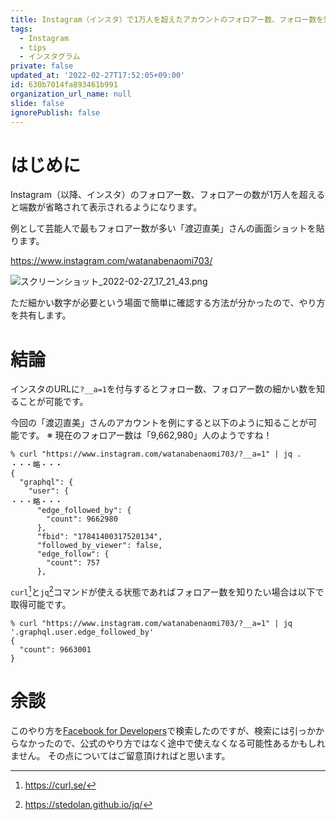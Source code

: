 ```yaml
---
title: Instagram（インスタ）で1万人を超えたアカウントのフォロアー数、フォロー数を知るためには"?__a=1"を付与する
tags:
  - Instagram
  - tips
  - インスタグラム
private: false
updated_at: '2022-02-27T17:52:05+09:00'
id: 630b7014fa893461b991
organization_url_name: null
slide: false
ignorePublish: false
---
```

# はじめに

Instagram（以降、インスタ）のフォロアー数、フォロアーの数が1万人を超えると端数が省略されて表示されるようになります。

例として芸能人で最もフォロアー数が多い「渡辺直美」さんの画面ショットを貼ります。

https://www.instagram.com/watanabenaomi703/

![スクリーンショット_2022-02-27_17_21_43.png](https://qiita-image-store.s3.ap-northeast-1.amazonaws.com/0/6280/3f7c0733-c83a-5139-a8df-cc50f469b645.png)

ただ細かい数字が必要という場面で簡単に確認する方法が分かったので、やり方を共有します。

# 結論
インスタのURLに`?__a=1`を付与するとフォロー数、フォロアー数の細かい数を知ることが可能です。

今回の「渡辺直美」さんのアカウントを例にすると以下のように知ることが可能です。
※ 現在のフォロアー数は「9,662,980」人のようですね！

```
% curl "https://www.instagram.com/watanabenaomi703/?__a=1" | jq .
・・・略・・・
{
  "graphql": {
    "user": {
・・・略・・・
      "edge_followed_by": {
        "count": 9662980
      },
      "fbid": "17841400317520134",
      "followed_by_viewer": false,
      "edge_follow": {
        "count": 757
      },
```

`curl`[^curl]と`jq`[^jq]コマンドが使える状態であればフォロアー数を知りたい場合は以下で取得可能です。

```
% curl "https://www.instagram.com/watanabenaomi703/?__a=1" | jq '.graphql.user.edge_followed_by'
{
  "count": 9663001
}
```

# 余談
このやり方を[Facebook for Developers](https://developers.facebook.com/)で検索したのですが、検索には引っかからなかったので、公式のやり方ではなく途中で使えなくなる可能性あるかもしれません。
その点についてはご留意頂ければと思います。

[^curl]: https://curl.se/
[^jq]: https://stedolan.github.io/jq/
